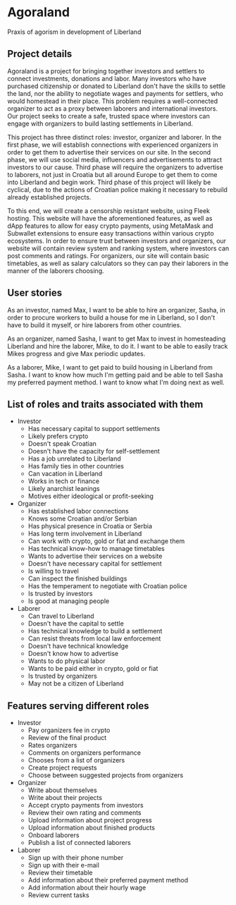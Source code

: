 # Agoraland

Praxis of agorism in development of Liberland

## Project details

Agoraland is a project for bringing together investors and settlers to connect investments, donations and labor.
Many investors who have purchased citizenship or donated to Liberland don't have the skills to settle the land,
nor the ability to negotiate wages and payments for settlers, who would homestead in their place. This problem requires
a well-connected organizer to act as a proxy between laborers and international investors. Our project seeks to create
a safe, trusted space where investors can engage with organizers to build lasting settlements in Liberland.

This project has three distinct roles: investor, organizer and laborer. In the first phase, we will establish connections
with experienced organizers in order to get them to advertise their services on our site. In the second phase, we will use social media,
influencers and advertisements to attract investors to our cause. Third phase will require the organizers to advertise to laborers, not 
just in Croatia but all around Europe to get them to come into Liberland and begin work. Third phase of this project will likely be cyclical,
due to the actions of Croatian police making it necessary to rebuild already established projects.

To this end, we will create a censorship resistant website, using Fleek hosting. This website will have the aforementioned features,
as well as dApp features to allow for easy crypto payments, using MetaMask and Subwallet extensions to ensure easy transactions within various
crypto ecosystems. In order to ensure trust between investors and organizers, our website will contain review system and ranking system,
where investors can post comments and ratings. For organizers, our site will contain basic timetables,
as well as salary calculators so they can pay their laborers in the manner of the laborers choosing.

## User stories

As an investor, named Max, I want to be able to hire an organizer, Sasha, in order to
procure workers to build a house for me in Liberland, so I don't have to build it myself,
or hire laborers from other countries.

As an organizer, named Sasha, I want to get Max to invest in homesteading Liberland and hire
the laborer, Mike, to do it. I want to be able to easily track Mikes progress and give Max periodic updates.

As a laborer, Mike, I want to get paid to build housing in Liberland from Sasha. I want to know how much I'm
getting paid and be able to tell Sasha my preferred payment method. I want to know what I'm doing next as well.

## List of roles and traits associated with them

* Investor
    * Has necessary capital to support settlements
    * Likely prefers crypto
    * Doesn't speak Croatian
    * Doesn't have the capacity for self-settlement
    * Has a job unrelated to Liberland
    * Has family ties in other countries
    * Can vacation in Liberland
    * Works in tech or finance
    * Likely anarchist leanings
    * Motives either ideological or profit-seeking
* Organizer
    * Has established labor connections
    * Knows some Croatian and/or Serbian
    * Has physical presence in Croatia or Serbia
    * Has long term involvement in Liberland
    * Can work with crypto, gold or fiat and exchange them
    * Has technical know-how to manage timetables
    * Wants to advertise their services on a website
    * Doesn't have necessary capital for settlement
    * Is willing to travel
    * Can inspect the finished buildings
    * Has the temperament to negotiate with Croatian police
    * Is trusted by investors
    * Is good at managing people
* Laborer
    * Can travel to Liberland
    * Doesn't have the capital to settle
    * Has technical knowledge to build a settlement
    * Can resist threats from local law enforcement
    * Doesn't have technical knowledge
    * Doesn't know how to advertise
    * Wants to do physical labor
    * Wants to be paid either in crypto, gold or fiat
    * Is trusted by organizers
    * May not be a citizen of Liberland

## Features serving different roles

* Investor
    * Pay organizers fee in crypto
    * Review of the final product
    * Rates organizers
    * Comments on organizers performance
    * Chooses from a list of organizers
    * Create project requests
    * Choose between suggested projects from organizers
* Organizer
    * Write about themselves
    * Write about their projects
    * Accept crypto payments from investors
    * Review their own rating and comments
    * Upload information about project progress
    * Upload information about finished products
    * Onboard laborers
    * Publish a list of connected laborers
* Laborer
    * Sign up with their phone number
    * Sign up with their e-mail
    * Review their timetable
    * Add information about their preferred payment method
    * Add information about their hourly wage
    * Review current tasks
